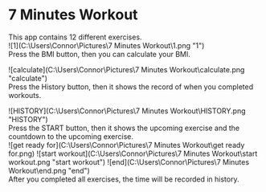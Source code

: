 #  7 Minutes Workout  
This app contains 12 different exercises.   
![1](C:\Users\Connor\Pictures\7 Minutes Workout\1.png "1")  
Press the BMI button, then you can calculate your BMI.  

![calculate](C:\Users\Connor\Pictures\7 Minutes Workout\calculate.png "calculate")  
Press the History button, then it shows the record of when you completed workouts.  

![HISTORY](C:\Users\Connor\Pictures\7 Minutes Workout\HISTORY.png "HISTORY")  
Press the START button, then it shows the upcoming exercise and the countdown to the upcoming exercise.  
![get ready for](C:\Users\Connor\Pictures\7 Minutes Workout\get ready for.png) 
![start workout](C:\Users\Connor\Pictures\7 Minutes Workout\start workout.png "start workout") 
![end](C:\Users\Connor\Pictures\7 Minutes Workout\end.png "end")  
After you completed all exercises, the time will be recorded in history.  

